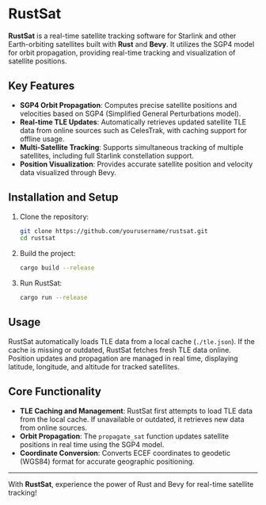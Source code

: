 

# RustSat

**RustSat** is a real-time satellite tracking software for Starlink and other Earth-orbiting satellites built with **Rust** and **Bevy**. It utilizes the SGP4 model for orbit propagation, providing real-time tracking and visualization of satellite positions.

## Key Features

- **SGP4 Orbit Propagation**: Computes precise satellite positions and velocities based on SGP4 (Simplified General Perturbations model).
- **Real-time TLE Updates**: Automatically retrieves updated satellite TLE data from online sources such as CelesTrak, with caching support for offline usage.
- **Multi-Satellite Tracking**: Supports simultaneous tracking of multiple satellites, including full Starlink constellation support.
- **Position Visualization**: Provides accurate satellite position and velocity data visualized through Bevy.

## Installation and Setup

1. Clone the repository:

   ```bash
   git clone https://github.com/yourusername/rustsat.git
   cd rustsat
   ```

2. Build the project:

   ```bash
   cargo build --release
   ```

3. Run RustSat:

   ```bash
   cargo run --release
   ```

## Usage

RustSat automatically loads TLE data from a local cache (`./tle.json`). If the cache is missing or outdated, RustSat fetches fresh TLE data online. Position updates and propagation are managed in real time, displaying latitude, longitude, and altitude for tracked satellites.

## Core Functionality

- **TLE Caching and Management**: RustSat first attempts to load TLE data from the local cache. If unavailable or outdated, it retrieves new data from online sources.
- **Orbit Propagation**: The `propagate_sat` function updates satellite positions in real time using the SGP4 model.
- **Coordinate Conversion**: Converts ECEF coordinates to geodetic (WGS84) format for accurate geographic positioning.

---

With **RustSat**, experience the power of Rust and Bevy for real-time satellite tracking!
